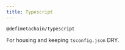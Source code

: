 ```yaml
---
title: Typescript
---
```


`@defimetachain/typescript` 

For housing and keeping `tsconfig.json` DRY.
